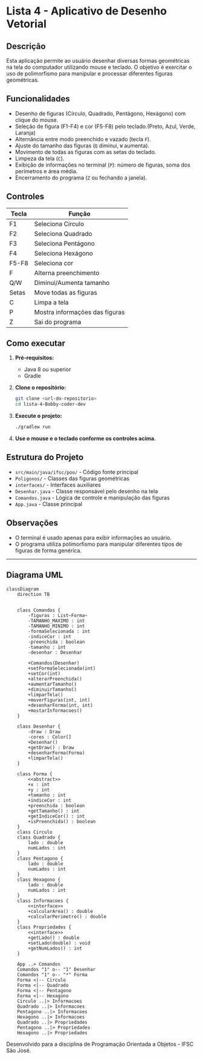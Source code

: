 # Lista 4 - Aplicativo de Desenho Vetorial

## Descrição

Esta aplicação permite ao usuário desenhar diversas formas geométricas na tela do computador utilizando mouse e teclado. O objetivo é exercitar o uso de polimorfismo para manipular e processar diferentes figuras geométricas.

## Funcionalidades

- Desenho de figuras (Círculo, Quadrado, Pentágono, Hexágono) com clique do mouse.
- Seleção de figura (F1-F4) e cor (F5-F8) pelo teclado.(Preto, Azul, Verde, Laranja)
- Alternância entre modo preenchido e vazado (tecla `F`).
- Ajuste do tamanho das figuras (`Q` diminui, `W` aumenta).
- Movimento de todas as figuras com as setas do teclado.
- Limpeza da tela (`C`).
- Exibição de informações no terminal (`P`): número de figuras, soma dos perímetros e área média.
- Encerramento do programa (`Z` ou fechando a janela).

## Controles

| Tecla         | Função                                 |
|---------------|----------------------------------------|
| F1            | Seleciona Círculo                      |
| F2            | Seleciona Quadrado                     |
| F3            | Seleciona Pentágono                    |
| F4            | Seleciona Hexágono                     |
| F5-F8         | Seleciona cor                          |
| F             | Alterna preenchimento                  |
| Q/W           | Diminui/Aumenta tamanho                |
| Setas         | Move todas as figuras                  |
| C             | Limpa a tela                           |
| P             | Mostra informações das figuras         |
| Z             | Sai do programa                        |

## Como executar

1. **Pré-requisitos:**  
   - Java 8 ou superior  
   - Gradle

2. **Clone o repositório:**
   ```sh
   git clone <url-do-repositorio>
   cd lista-4-Bobby-coder-dev
   ```

3. **Execute o projeto:**
   ```sh
   ./gradlew run
   ```

4. **Use o mouse e o teclado conforme os controles acima.**

## Estrutura do Projeto

- `src/main/java/ifsc/poo/` - Código fonte principal
- `Poligonos/` - Classes das figuras geométricas
- `interfaces/` - Interfaces auxiliares
- `Desenhar.java` - Classe responsável pelo desenho na tela
- `Comandos.java` - Lógica de controle e manipulação das figuras
- `App.java` - Classe principal

## Observações

- O terminal é usado apenas para exibir informações ao usuário.
- O programa utiliza polimorfismo para manipular diferentes tipos de figuras de forma genérica.

---

## Diagrama UML

```mermaid
classDiagram
    direction TB


    class Comandos {
        -figuras : List~Forma~
        -TAMANHO_MAXIMO : int
        -TAMANHO_MINIMO : int
        -formaSelecionada : int
        -indiceCor : int
        -preenchida : boolean
        -tamanho : int
        -desenhar : Desenhar

        +Comandos(Desenhar)
        +setFormaSelecionada(int)
        +setCor(int)
        +alterarPreenchida()
        +aumentarTamanho()
        +diminuirTamanho()
        +limparTela()
        +moverFiguras(int, int)
        +desenharForma(int, int)
        +mostarInformacoes()
    }

    class Desenhar {
        -draw : Draw
        -cores : Color[]
        +Desenhar()
        +getDraw() : Draw
        +desenharForma(Forma)
        +limparTela()
    }

    class Forma {
        <<abstract>>
        +x : int
        +y : int
        +tamanho : int
        +indiceCor : int
        +preenchida : boolean
        +getTamanho() : int
        +getIndiceCor() : int
        +isPreenchida() : boolean
    }
    class Circulo
    class Quadrado {
        lado : double
        numLados : int
    }
    class Pentagono {
        lado : double
        numLados : int
    }
    class Hexagono {
        lado : double
        numLados : int
    }
    class Informacoes {
        <<interface>>
        +calcularArea() : double
        +calcularPerimetro() : double
    }
    class Propriedades {
        <<interface>>
        +getLado() : double
        +setLado(double) : void
        +getNumLados() : int
    }

    App ..> Comandos
    Comandos "1" o-- "1" Desenhar
    Comandos "1" o-- "*" Forma
    Forma <|-- Circulo
    Forma <|-- Quadrado
    Forma <|-- Pentagono
    Forma <|-- Hexagono
    Circulo ..|> Informacoes
    Quadrado ..|> Informacoes
    Pentagono ..|> Informacoes
    Hexagono ..|> Informacoes
    Quadrado ..|> Propriedades
    Pentagono ..|> Propriedades
    Hexagono ..|> Propriedades
```

Desenvolvido para a disciplina de Programação Orientada a Objetos - IFSC São José.